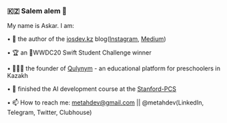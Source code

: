### 🇰🇿 Salem alem 👋 

My name is Askar. I am: 

• 📠 the author of the [iosdev.kz](https://iosdev.kz) blog([Instagram](https://instagram.com/iosdev.kz), [Medium](https://iosdev-kz.medium.com))

• 🏆 an WWDC20 Swift Student Challenge winner

• 👨🏻‍💻 the founder of [Qulynym](https://apps.apple.com/ru/app/qulynym/id1535210352) - an educational platform for preschoolers in Kazakh 

• 🤖 finished the AI development course at the [Stanford-PCS](https://spcs.stanford.edu)

• 📫 How to reach me: metahdev@gmail.com || @metahdev(LinkedIn, Telegram, Twitter, Clubhouse)


<!--
**MetahCoder/MetahCoder** is a ✨ _special_ ✨ repository because its `README.md` (this file) appears on your GitHub profile.

